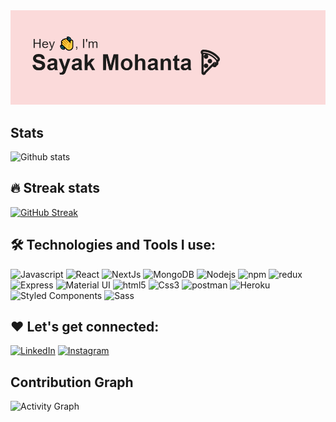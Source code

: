 <img src="https://raw.githubusercontent.com/Medusa-Gitty/Medusa-Gitty/main/header.png">

## Stats

![Github stats](https://github-readme-stats.vercel.app/api?username=Medusa-Gitty&show_icons=true&theme=dracula)

## 🔥 Streak stats
[![GitHub Streak](http://github-readme-streak-stats.herokuapp.com?user=Medusa-Gitty&theme=dracula&date_format=M%20j%5B%2C%20Y%5D)](https://git.io/streak-stats)

## 🛠️ Technologies and Tools I use:

<p>
<img alt="Javascript" src="https://img.shields.io/badge/JavaScript-323330?style=for-the-badge&logo=javascript&logoColor=F7DF1E"  height="30px"/>
<img alt="React" src="https://img.shields.io/badge/React-20232A?style=for-the-badge&logo=react&logoColor=61DAFB"  height="30px"/>
<img alt="NextJs" src="https://img.shields.io/badge/Next-black?style=for-the-badge&logo=next.js&logoColor=white"  height="30px"/>
<img alt="MongoDB" src="https://img.shields.io/badge/-MongoDB-13aa52?style=flat-square&logo=mongodb&logoColor=white"  height="30px" />
<img alt="Nodejs" src="https://img.shields.io/badge/-Nodejs-43853d?style=flat-square&logo=Node.js&logoColor=white"  height="30px" />
<img alt="npm" src="https://img.shields.io/badge/NPM-%23000000.svg?style=for-the-badge&logo=npm&logoColor=white"  height="30px"/>
<img alt="redux" src="https://img.shields.io/badge/-Redux-764ABC?style=flat-square&logo=redux&logoColor=white"  height="30px" />
<img alt="Express" src="https://img.shields.io/badge/express.js-%23404d59.svg?style=for-the-badge&logo=express&logoColor=%2361DAFB"  height="30px"/>
<img alt="Material UI" src="https://img.shields.io/badge/Material--UI-0081CB?style=for-the-badge&logo=material-ui&logoColor=white"  height="30px" />
<img alt="html5" src="https://img.shields.io/badge/HTML5-E34F26?style=for-the-badge&logo=html5&logoColor=white"  height="30px"/>
<img alt="Css3" src="https://img.shields.io/badge/CSS3-1572B6?style=for-the-badge&logo=css3&logoColor=white"  height="30px" />
<img alt="postman" src="https://img.shields.io/badge/-Postman-00C7B7?style=flat-square&logo=postman&logoColor=white"  height="30px"/>
<img alt="Heroku" src="https://img.shields.io/badge/-Heroku-430098?style=flat-square&logo=heroku&logoColor=white"  height="30px"/>
<img alt="Styled Components" src="https://img.shields.io/badge/styled--components-DB7093?style=for-the-badge&logo=styled-components&logoColor=white"  height="30px"/>
<img alt="Sass" src="https://img.shields.io/badge/SASS-hotpink.svg?style=for-the-badge&logo=SASS&logoColor=white"  height="30px"/>
</p>

## ❤️ Let's get connected:

<p>
<a href="https://www.linkedin.com/in/medusagitty/" target="_blank"><img alt="LinkedIn" src="https://img.shields.io/badge/linkedin-%230077B5.svg?&style=for-the-badge&logo=linkedin&logoColor=white"  height="30px"/></a>
<a href="https://www.instagram.com/sayak_mohanta/?hl=en" target="_blank"><img alt="Instagram" src="https://img.shields.io/badge/Instagram-E4405F?style=for-the-badge&logo=instagram&logoColor=white"  height="30px"/></a>
</p>

## Contribution Graph
![Activity Graph](https://activity-graph.herokuapp.com/graph?username=Medusa-Gitty&theme=github)
